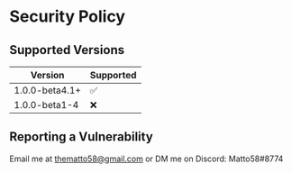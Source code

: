 # Security Policy

## Supported Versions

| Version        | Supported          |
| -------------- | ------------------ |
| 1.0.0-beta4.1+ | :white_check_mark: |
| 1.0.0-beta1-4  | :x:                |

## Reporting a Vulnerability

Email me at thematto58@gmail.com or DM me on Discord: Matto58#8774
